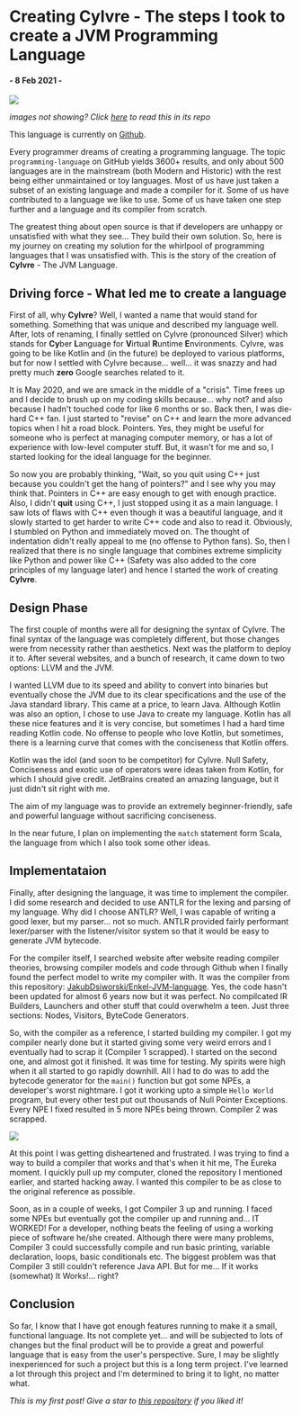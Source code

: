 # Creating Cylvre - The steps I took to create a JVM Programming Language

#### - 8 Feb 2021 -

![](https://github.com/SivAxis/SivAxis.github.io/blob/main/images/Always%20need%20new%20programming%20languages%20(freeCodeCamp).png)

*images not showing? Click [here](https://github.com/SivAxis/SivAxis.github.io/blob/main/Posts/Creating%20Cylvre.md) to read this in its repo*

This language is currently on [Github](https://github.com/Cylvre-Language/Cylvre).

Every programmer dreams of creating a programming language. The topic ``programming-language`` on GitHub yields 3600+ results, and only about 500 languages are in the mainstream (both Modern and Historic) with the rest being either unmaintained or toy languages. Most of us have just taken a subset of an existing language and made a compiler for it. Some of us have contributed to a language we like to use. Some of us have taken one step further and a language and its compiler from scratch. 

The greatest thing about open source is that if developers are unhappy or unsatisfied with what they see... They build their own solution. So, here is my journey on creating my solution for the whirlpool of programming languages that I was unsatisfied with. This is the story of the creation of **Cylvre** - The JVM Language.

## Driving force - What led me to create a language

First of all, why **Cylvre**? Well, I wanted a name that would stand for something. Something that was unique and described my language well. After, lots of renaming, I finally settled on Cylvre (pronounced Silver) which stands for **Cy**ber **L**anguage for **V**irtual **R**untime **E**nvironments. Cylvre, was going to be like Kotlin and (in the future) be deployed to various platforms, but for now I settled with Cylvre because... well... it was snazzy and had pretty much **zero** Google searches related to it.

It is May 2020, and we are smack in the middle of a "crisis". Time frees up and I decide to brush up on my coding skills because... why not? and also because I hadn't touched code for like 6 months or so. Back then, I was die-hard C++ fan. I just started to "revise" on C++ and learn the more advanced topics when I hit a road block. Pointers. Yes, they might be useful for someone who is perfect at managing computer memory, or has a lot of experience with low-level computer stuff. But, it wasn't for me and so, I started looking for the ideal language for the beginner.

So now you are probably thinking, "Wait, so you quit using C++ just because you couldn't get the hang of pointers?" and I see why you may think that. Pointers in C++ are easy enough to get with enough practice. Also, I didn't **quit** using C++, I just stopped using it as a main language. I saw lots of flaws with C++ even though it was a beautiful language, and it slowly started to get harder to write C++ code and also to read it. Obviously, I stumbled on Python and immediately moved on. The thought of indentation didn't really appeal to me (no offense to Python fans). So, then I realized that there is no single language that combines extreme simplicity like Python and power like C++ (Safety was also added to the core principles of my language later) and hence I started the work of creating **Cylvre**.

## Design Phase

The first couple of months were all for designing the syntax of Cylvre. The final syntax of the language was completely different, but those changes were from necessity rather than aesthetics. Next was the platform to deploy it to. After several websites, and a bunch of research, it came down to two options: LLVM and the JVM. 

I wanted LLVM due to its speed and ability to convert into binaries but eventually chose the JVM due to its clear specifications and the use of the Java standard library. This came at a price, to learn Java. Although Kotlin was also an option, I chose to use Java to create my language. Kotlin has all these nice features and it is very concise, but sometimes I had a hard time reading Kotlin code. No offense to people who love Kotlin, but sometimes, there is a learning curve that comes with the conciseness that Kotlin offers.

Kotlin was the idol (and soon to be competitor) for Cylvre. Null Safety, Conciseness and exotic use of operators were ideas taken from Kotlin, for which I should give credit. JetBrains created an amazing language, but it just didn't sit right with me. 

The aim of my language was to provide an extremely beginner-friendly, safe and powerful language without sacrificing conciseness.

In the near future, I plan on implementing the ``match`` statement form Scala, the language from which I also took some other ideas.

## Implementataion

Finally, after designing the language, it was time to implement the compiler. I did some research and decided to use ANTLR for the lexing and parsing of my language.
Why did I choose ANTLR? Well, I was capable of writing a good lexer, but my parser... not so much. ANTLR provided fairly performant lexer/parser with the listener/visitor system so that it would be easy to generate JVM bytecode.

For the compiler itself, I searched website after website reading compiler theories, browsing compiler models and code through Github when I finally found the perfect model to write my compiler with. It was the compiler from this repository: [JakubDsiworski/Enkel-JVM-language](https://github.com/JakubDziworski/Enkel-JVM-language).
Yes, the code hasn't been updated for almost 6 years now but it was perfect. No compilcated IR Builders, Launchers and other stuff that could overwhelm a teen. Just three sections: Nodes, Visitors, ByteCode Generators. 

So, with the compiler as a reference, I started building my compiler. I got my compiler nearly done but it started giving some very weird errors and I eventually had to scrap it (Compiler 1 scrapped). I started on the second one, and almost got it finished. It was time for testing. My spirits were high when it all started to go rapidly downhill. All I had to do was to add the bytecode generator for the ``main()`` function but got some NPEs, a developer's worst nightmare. I got it working upto a simple ``Hello World`` program, but every other test put out thousands of Null Pointer Exceptions. Every NPE I fixed resulted in 5 more NPEs being thrown. Compiler 2 was scrapped.

![](https://github.com/SivAxis/SivAxis.github.io/blob/main/images/99%20little%20bugs%20meme.png)

At this point I was getting disheartened and frustrated. I was trying to find a way to build a compiler that works and that's when it hit me, The Eureka moment.
I quickly pull up my computer, cloned the repository I mentioned earlier, and started hacking away. I wanted this compiler to be as close to the original reference as possible.

Soon, as in a couple of weeks, I got Compiler 3 up and running. I faced some NPEs but eventually got the compiler up and running and... IT WORKED! For a developer, nothing beats the feeling of using a working piece of software he/she created. Although there were many problems, Compiler 3 could successfully compile and run basic printing, variable declaration, loops, basic conditionals etc. The biggest problem was that Compiler 3 still couldn't reference Java API. But for me... If it works (somewhat) It Works!... right?


## Conclusion

So far, I know that I have got enough features running to make it a small, functional language. Its not complete yet... and will be subjected to lots of changes but the final product will be to provide a great and powerful language that is easy from the user's perspective. Sure, I may be slightly inexperienced for such a project but this is a long term project. I've learned a lot through this project and I'm determined to bring it to light, no matter what.

*This is my first post! Give a star to [this repository](https://github.com/SivAxis/SivAxis.github.io) if you liked it!*
